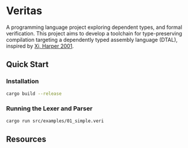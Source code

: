 # Veritas

A programming language project exploring dependent types, and formal verification. This project aims to develop a toolchain for type-preserving compilation targeting a dependently typed assembly language (DTAL), inspired by [Xi, Harper 2001](https://personal.utdallas.edu/~hamlen/Papers/xi2001dtal.pdf).

## Quick Start

### Installation

```bash
cargo build --release
```

### Running the Lexer and Parser

```bash
cargo run src/examples/01_simple.veri
```

## Resources
